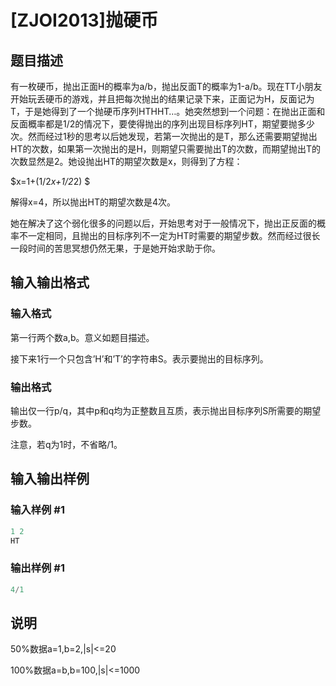 # [ZJOI2013]抛硬币

## 题目描述

有一枚硬币，抛出正面H的概率为a/b，抛出反面T的概率为1-a/b。现在TT小朋友开始玩丢硬币的游戏，并且把每次抛出的结果记录下来，正面记为H，反面记为T，于是她得到了一个抛硬币序列HTHHT…。她突然想到一个问题：在抛出正面和反面概率都是1/2的情况下，要使得抛出的序列出现目标序列HT，期望要抛多少次。然而经过1秒的思考以后她发现，若第一次抛出的是T，那么还需要期望抛出HT的次数，如果第一次抛出的是H，则期望只需要抛出T的次数，而期望抛出T的次数显然是2。她设抛出HT的期望次数是x，则得到了方程：

$x=1+(1/2*x+1/2*2) $

解得x=4，所以抛出HT的期望次数是4次。

她在解决了这个弱化很多的问题以后，开始思考对于一般情况下，抛出正反面的概率不一定相同，且抛出的目标序列不一定为HT时需要的期望步数。然而经过很长一段时间的苦思冥想仍然无果，于是她开始求助于你。

## 输入输出格式

### 输入格式

第一行两个数a,b。意义如题目描述。

接下来1行一个只包含’H’和’T’的字符串S。表示要抛出的目标序列。

### 输出格式

输出仅一行p/q，其中p和q均为正整数且互质，表示抛出目标序列S所需要的期望步数。

注意，若q为1时，不省略/1。

## 输入输出样例

### 输入样例 #1

```cpp
1 2
HT
```


### 输出样例 #1

```cpp
4/1
```


## 说明

50%数据a=1,b=2,|s|<=20

100%数据a=b,b=100,|s|<=1000

